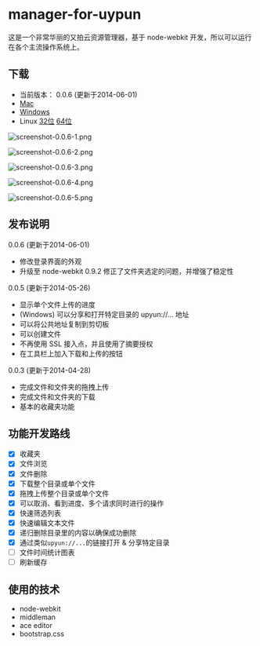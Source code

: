 manager-for-uypun
=====

这是一个非常华丽的又拍云资源管理器，基于 node-webkit 开发，所以可以运行在各个主流操作系统上。

下载
------

* 当前版本： 0.0.6 (更新于2014-06-01)
* [Mac](http://micyin.b0.upaiyun.com/manager-for-upyun/manager-for-upyun-0.0.6-osx.zip)
* [Windows](http://micyin.b0.upaiyun.com/manager-for-upyun/manager-for-upyun-0.0.6-win32.exe)
* Linux [32位](http://micyin.b0.upaiyun.com/manager-for-upyun/manager-for-upyun-0.0.6-linux-ia32.zip) [64位](http://micyin.b0.upaiyun.com/manager-for-upyun/manager-for-upyun-0.0.6-linux-x64.zip)

![screenshot-0.0.6-1.png](http://micyin.b0.upaiyun.com/manager-for-upyun/screenshot-0.0.6-1.png)

![screenshot-0.0.6-2.png](http://micyin.b0.upaiyun.com/manager-for-upyun/screenshot-0.0.6-2.png)

![screenshot-0.0.6-3.png](http://micyin.b0.upaiyun.com/manager-for-upyun/screenshot-0.0.6-3.png)

![screenshot-0.0.6-4.png](http://micyin.b0.upaiyun.com/manager-for-upyun/screenshot-0.0.6-4.png)

![screenshot-0.0.6-5.png](http://micyin.b0.upaiyun.com/manager-for-upyun/screenshot-0.0.6-5.png)

发布说明
------

0.0.6 (更新于2014-06-01)

* 修改登录界面的外观
* 升级至 node-webkit 0.9.2 修正了文件夹选定的问题，并增强了稳定性

0.0.5 (更新于2014-05-26)

* 显示单个文件上传的进度
* (Windows) 可以分享和打开特定目录的 upyun://... 地址
* 可以将公共地址复制到剪切板
* 可以创建文件
* 不再使用 SSL 接入点，并且使用了摘要授权
* 在工具栏上加入下载和上传的按钮

0.0.3 (更新于2014-04-28)

* 完成文件和文件夹的拖拽上传
* 完成文件和文件夹的下载
* 基本的收藏夹功能

功能开发路线
------

- [x] 收藏夹
- [x] 文件浏览
- [x] 文件删除
- [x] 下载整个目录或单个文件
- [x] 拖拽上传整个目录或单个文件
- [x] 可以取消、看到进度、多个请求同时进行的操作
- [x] 快速筛选列表
- [x] 快速编辑文本文件
- [x] 递归删除目录里的内容以确保成功删除
- [x] 通过类似`upyun://...`的链接打开 & 分享特定目录
- [ ] 文件时间统计图表
- [ ] 刷新缓存

使用的技术
------

* node-webkit
* middleman
* ace editor
* bootstrap.css
